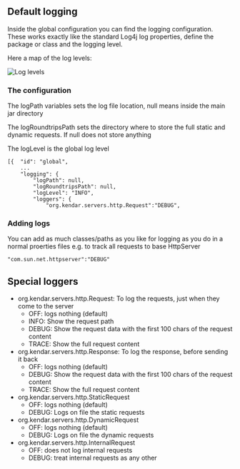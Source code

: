 ## Default logging

Inside the global configuration you can find the logging configuration.
These works exactly like the standard Log4j log properties, define the
package or class and the logging level.

Here a map of the log levels:

![Log levels](loglevels.png)

### The configuration

The logPath variables sets the log file location, null means inside the 
main jar directory

The logRoundtripsPath sets the directory where to store the full static 
and dynamic requests. If null does not store anything

The logLevel is the global log level

    [{  "id": "global",
        ...
        "logging": {
            "logPath": null,
            "logRoundtripsPath": null,
            "logLevel": "INFO",
            "loggers": {
                "org.kendar.servers.http.Request":"DEBUG",

### Adding logs

You can add as much classes/paths as you like for logging
as you do in a normal proerties files e.g. to track all requests
to base HttpServer

    "com.sun.net.httpserver":"DEBUG"

## Special loggers

* org.kendar.servers.http.Request: To log the requests, just when they come to the server
    * OFF: logs nothing (default)
    * INFO: Show the request path
    * DEBUG: Show the request data with the first 100 chars of the request content
    * TRACE: Show the full request content
* org.kendar.servers.http.Response: To log the response, before sending it back
    * OFF: logs nothing (default)
    * DEBUG: Show the request data with the first 100 chars of the request content
    * TRACE: Show the full request content
* org.kendar.servers.http.StaticRequest
    * OFF: logs nothing (default)
    * DEBUG: Logs on file the static requests
* org.kendar.servers.http.DynamicRequest
    * OFF: logs nothing (default)
    * DEBUG: Logs on file the dynamic requests
* org.kendar.servers.http.InternalRequest
    * OFF: does not log internal requests
    * DEBUG: treat internal requests as any other
